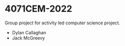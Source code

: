 # 4071CEM-2022
Group project for activity led computer science project.
- Dylan Callaghan
- Jack McGreevy

